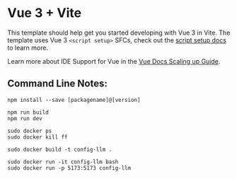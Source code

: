 # Vue 3 + Vite

This template should help get you started developing with Vue 3 in Vite. The template uses Vue 3 `<script setup>` SFCs, check out the [script setup docs](https://v3.vuejs.org/api/sfc-script-setup.html#sfc-script-setup) to learn more.

Learn more about IDE Support for Vue in the [Vue Docs Scaling up Guide](https://vuejs.org/guide/scaling-up/tooling.html#ide-support).

## Command Line Notes:

```
npm install --save [packagename]@[version]

npm run build
npm run dev 

sudo docker ps
sudo docker kill ff

sudo docker build -t config-llm .

sudo docker run -it config-llm bash
sudo docker run -p 5173:5173 config-llm
```
